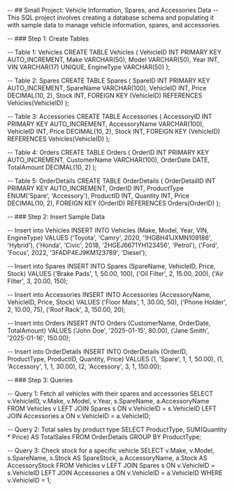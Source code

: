 -- ## Small Project: Vehicle Information, Spares, and Accessories Data
-- This SQL project involves creating a database schema and populating it with sample data to manage vehicle information, spares, and accessories.

-- ### Step 1: Create Tables

-- Table 1: Vehicles
CREATE TABLE Vehicles (
    VehicleID INT PRIMARY KEY AUTO_INCREMENT,
    Make VARCHAR(50),
    Model VARCHAR(50),
    Year INT,
    VIN VARCHAR(17) UNIQUE,
    EngineType VARCHAR(50)
);

-- Table 2: Spares
CREATE TABLE Spares (
    SpareID INT PRIMARY KEY AUTO_INCREMENT,
    SpareName VARCHAR(100),
    VehicleID INT,
    Price DECIMAL(10, 2),
    Stock INT,
    FOREIGN KEY (VehicleID) REFERENCES Vehicles(VehicleID)
);

-- Table 3: Accessories
CREATE TABLE Accessories (
    AccessoryID INT PRIMARY KEY AUTO_INCREMENT,
    AccessoryName VARCHAR(100),
    VehicleID INT,
    Price DECIMAL(10, 2),
    Stock INT,
    FOREIGN KEY (VehicleID) REFERENCES Vehicles(VehicleID)
);

-- Table 4: Orders
CREATE TABLE Orders (
    OrderID INT PRIMARY KEY AUTO_INCREMENT,
    CustomerName VARCHAR(100),
    OrderDate DATE,
    TotalAmount DECIMAL(10, 2)
);

-- Table 5: OrderDetails
CREATE TABLE OrderDetails (
    OrderDetailID INT PRIMARY KEY AUTO_INCREMENT,
    OrderID INT,
    ProductType ENUM('Spare', 'Accessory'),
    ProductID INT,
    Quantity INT,
    Price DECIMAL(10, 2),
    FOREIGN KEY (OrderID) REFERENCES Orders(OrderID)
);

-- ### Step 2: Insert Sample Data

-- Insert into Vehicles
INSERT INTO Vehicles (Make, Model, Year, VIN, EngineType) VALUES
('Toyota', 'Camry', 2020, '1HGBH41JXMN109186', 'Hybrid'),
('Honda', 'Civic', 2018, '2HGEJ6671YH123456', 'Petrol'),
('Ford', 'Focus', 2022, '3FADP4EJ9KM123789', 'Diesel');

-- Insert into Spares
INSERT INTO Spares (SpareName, VehicleID, Price, Stock) VALUES
('Brake Pads', 1, 50.00, 100),
('Oil Filter', 2, 15.00, 200),
('Air Filter', 3, 20.00, 150);

-- Insert into Accessories
INSERT INTO Accessories (AccessoryName, VehicleID, Price, Stock) VALUES
('Floor Mats', 1, 30.00, 50),
('Phone Holder', 2, 10.00, 75),
('Roof Rack', 3, 150.00, 20);

-- Insert into Orders
INSERT INTO Orders (CustomerName, OrderDate, TotalAmount) VALUES
('John Doe', '2025-01-15', 80.00),
('Jane Smith', '2025-01-16', 150.00);

-- Insert into OrderDetails
INSERT INTO OrderDetails (OrderID, ProductType, ProductID, Quantity, Price) VALUES
(1, 'Spare', 1, 1, 50.00),
(1, 'Accessory', 1, 1, 30.00),
(2, 'Accessory', 3, 1, 150.00);

-- ### Step 3: Queries

-- Query 1: Fetch all vehicles with their spares and accessories
SELECT 
    v.VehicleID, v.Make, v.Model, v.Year, s.SpareName, a.AccessoryName
FROM 
    Vehicles v
LEFT JOIN 
    Spares s ON v.VehicleID = s.VehicleID
LEFT JOIN 
    Accessories a ON v.VehicleID = a.VehicleID;

-- Query 2: Total sales by product type
SELECT 
    ProductType, SUM(Quantity * Price) AS TotalSales
FROM 
    OrderDetails
GROUP BY 
    ProductType;

-- Query 3: Check stock for a specific vehicle
SELECT 
    v.Make, v.Model, s.SpareName, s.Stock AS SpareStock, a.AccessoryName, a.Stock AS AccessoryStock
FROM 
    Vehicles v
LEFT JOIN 
    Spares s ON v.VehicleID = s.VehicleID
LEFT JOIN 
    Accessories a ON v.VehicleID = a.VehicleID
WHERE 
    v.VehicleID = 1;
